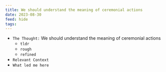 ```yaml
---
title: We should understand the meaning of ceremonial actions
date: 2023-08-30
feed: hide
tags:
---
```


- `The Thought:` We should understand the meaning of ceremonial actions
	- `tldr`
	- `rough`
	- `refined`
- `Relevant Context`
- `What led me here`
